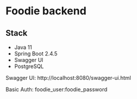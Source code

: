 # Foodie backend

## Stack
- Java 11
- Spring Boot 2.4.5
- Swagger UI
- PostgreSQL

Swagger UI: http://localhost:8080/swagger-ui.html

Basic Auth: foodie_user:foodie_password